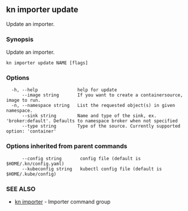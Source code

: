 ## kn importer update

Update an importer.

### Synopsis

Update an importer.

```
kn importer update NAME [flags]
```

### Options

```
  -h, --help               help for update
      --image string       If you want to create a containersource, image to run.
  -n, --namespace string   List the requested object(s) in given namespace.
      --sink string        Name and type of the sink, ex. 'broker:default'. Defaults to namespace broker when not specified 
      --type string        Type of the source. Currently supported option: 'container'
```

### Options inherited from parent commands

```
      --config string       config file (default is $HOME/.kn/config.yaml)
      --kubeconfig string   kubectl config file (default is $HOME/.kube/config)
```

### SEE ALSO

* [kn importer](kn_importer.md)	 - Importer command group

